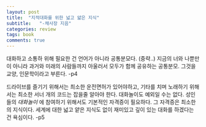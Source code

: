 ```yaml
---
layout: post
title:  "지적대화를 위한 넓고 얇은 지식"
subtitle:   "-채사장 지음"
categories: review
tags: book
comments: true
---
```

대화하고 소통하 위해 필요한 건 언어가 아니라 공통분모다. (중략..) 지금의 너와 나뿐만이 아니라 과거와 미래의 사람들까지 아울러서 모두가 함께 공유하는 공통분모. 그것을 교양, 인문학이라고 부른다. -p4

드라이브를 즐기기 위해서는 최소한 운전면허가 있어야하고, 기타를 치며 노래하기 위해서는 최소한 서너 개의 코드는 잡을줄 알아야 한다. 대화놀이도 예외일 수는 없다. 성인들의 *대화놀이* 에 참여하기 위해서도 기본적인 자격증이 필요하다. 그 자격증은 최소한의 지식이다. 세계에 대한 넓고 얕은 지식도 없이 재미있고 깊이 있는 대화를 하겠다는 건 욕심이다. -p5

